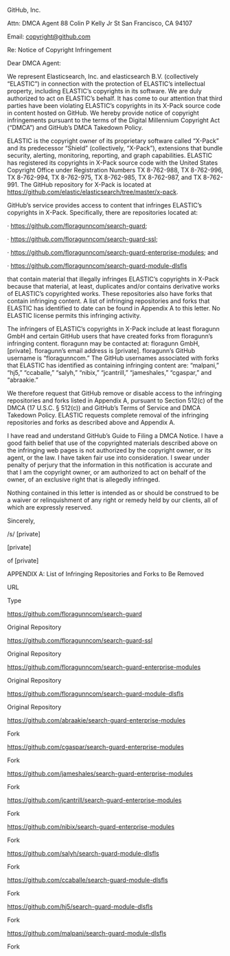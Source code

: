 GitHub, Inc.

Attn: DMCA Agent
88 Colin P Kelly Jr St
San Francisco, CA 94107

Email: copyright@github.com

Re:      Notice of Copyright Infringement

Dear DMCA Agent:

We represent Elasticsearch, Inc. and elasticsearch B.V. (collectively “ELASTIC”) in connection with the protection of ELASTIC’s intellectual property, including ELASTIC’s copyrights in its software. We are duly authorized to act on ELASTIC’s behalf. It has come to our attention that third parties have been violating ELASTIC’s copyrights in its X-Pack source code in content hosted on GitHub. We hereby provide notice of copyright infringements pursuant to the terms of the Digital Millennium Copyright Act (“DMCA”) and GitHub’s DMCA Takedown Policy.

ELASTIC is the copyright owner of its proprietary software called “X-Pack” and its predecessor “Shield” (collectively, “X-Pack”), extensions that bundle security, alerting, monitoring, reporting, and graph capabilities. ELASTIC has registered its copyrights in X-Pack source code with the United States Copyright Office under Registration Numbers TX 8-762-988, TX 8-762-996, TX 8-762-994, TX 8-762-975, TX 8-762-985, TX 8-762-987, and TX 8-762-991. The GitHub repository for X-Pack is located at https://github.com/elastic/elasticsearch/tree/master/x-pack.

GitHub’s service provides access to content that infringes ELASTIC’s copyrights in X-Pack. Specifically, there are repositories located at:

·         https://github.com/floragunncom/search-guard;

·         https://github.com/floragunncom/search-guard-ssl;

·         https://github.com/floragunncom/search-guard-enterprise-modules; and

·         https://github.com/floragunncom/search-guard-module-dlsfls

that contain material that illegally infringes ELASTIC’s copyrights in X-Pack because that material, at least, duplicates and/or contains derivative works of ELASTIC’s copyrighted works. These repositories also have forks that contain infringing content. A list of infringing repositories and forks that ELASTIC has identified to date can be found in Appendix A to this letter. No ELASTIC license permits this infringing activity.

The infringers of ELASTIC’s copyrights in X-Pack include at least floragunn GmbH and certain GitHub users that have created forks from floragunn’s infringing content. floragunn may be contacted at: floragunn GmbH, [private]. floragunn’s email address is [private]. floragunn’s GitHub username is “floragunncom.” The GitHub usernames associated with forks that ELASTIC has identified as containing infringing content are: “malpani,” “hj5,” “ccaballe,” “salyh,” “nibix,” “jcantrill,” “jameshales,” “cgaspar,” and “abraakie.”

We therefore request that GitHub remove or disable access to the infringing repositories and forks listed in Appendix A, pursuant to Section 512(c) of the DMCA (17 U.S.C. § 512(c)) and GitHub’s Terms of Service and DMCA Takedown Policy. ELASTIC requests complete removal of the infringing repositories and forks as described above and Appendix A.

I have read and understand GitHub’s Guide to Filing a DMCA Notice. I have a good faith belief that use of the copyrighted materials described above on the infringing web pages is not authorized by the copyright owner, or its agent, or the law. I have taken fair use into consideration. I swear under penalty of perjury that the information in this notification is accurate and that I am the copyright owner, or am authorized to act on behalf of the owner, of an exclusive right that is allegedly infringed.

Nothing contained in this letter is intended as or should be construed to be a waiver or relinquishment of any right or remedy held by our clients, all of which are expressly reserved.

Sincerely,

 

/s/ [private]

[private]

of [private]
 

 

APPENDIX A: List of Infringing Repositories and Forks to Be Removed

 

URL

Type

https://github.com/floragunncom/search-guard

Original Repository

https://github.com/floragunncom/search-guard-ssl

Original Repository

https://github.com/floragunncom/search-guard-enterprise-modules

Original Repository

https://github.com/floragunncom/search-guard-module-dlsfls

Original Repository

https://github.com/abraakie/search-guard-enterprise-modules 

Fork

https://github.com/cgaspar/search-guard-enterprise-modules

Fork

https://github.com/jameshales/search-guard-enterprise-modules

Fork

https://github.com/jcantrill/search-guard-enterprise-modules

Fork

https://github.com/nibix/search-guard-enterprise-modules

Fork

https://github.com/salyh/search-guard-module-dlsfls

Fork

https://github.com/ccaballe/search-guard-module-dlsfls

Fork

https://github.com/hj5/search-guard-module-dlsfls

Fork

https://github.com/malpani/search-guard-module-dlsfls

Fork


 
